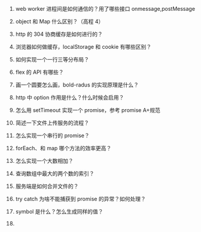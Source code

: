 <!--
 * @Author: Dalegac
 * @Date: 2021-10-20 23:57:25
 * @LastEditTime: 2021-10-28 14:27:37
 * @LastEditors: Dalegac
 * @Description: Just say something
-->

1. web worker 进程间是如何通信的？用了哪些接口
   onmessage,postMessage
2. object 和 Map 什么区别？（高程 4）

3. http 的 304 协商缓存是如何进行的？
4. 浏览器如何做缓存，localStorage 和 cookie 有哪些区别？
5. 如何实现一个一行三等分布局？
6. flex 的 API 有哪些？
7. 画一个圆要怎么画，bold-radus 的实现原理是什么？
8. http 中 option 作用是什么？什么时候会启用？
9. 怎么用 setTimeout 实现一个 promise，参考 promise A+规范
10. 简述一下文件上传服务的流程？
11. 怎么实现一个串行的 promise？
12. forEach、和 map 哪个方法的效率更高？
13. 怎么实现一个大数相加？
14. 查询数组中最大的两个数的索引？
15. 服务端是如何合并文件的？
16. try catch 为啥不能捕获到 promise 的异常？如何处理？
17. symbol 是什么？怎么生成同样的值？
18.
